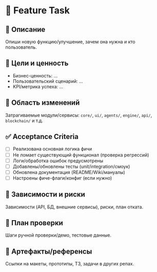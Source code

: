 # 🚀 Feature Task

## 📌 Описание
Опиши новую функцию/улучшение, зачем она нужна и кто пользователь.

## 🎯 Цели и ценность
- Бизнес-ценность: …
- Пользовательский сценарий: …
- KPI/метрика успеха: …

## 🧩 Область изменений
Затрагиваемые модули/сервисы: `core/`, `ui/`, `agents/`, `engine/`, `api/`, `blockchain/` и т.д.

## ✅ Acceptance Criteria
- [ ] Реализована основная логика фичи  
- [ ] Не ломает существующий функционал (проверка регрессий)  
- [ ] Логи/обработка ошибок предусмотрены  
- [ ] Добавлены/обновлены тесты (unit/integration/смоук)  
- [ ] Обновлена документация (README/Wiki/мануалы)  
- [ ] Настроены фиче-флаги/конфиг (если нужно)

## 🔄 Зависимости и риски
Зависимости (API, БД, внешние сервисы), риски, план отката.

## 🧪 План проверки
Шаги ручной проверки/демо, тестовые данные.

## 📎 Артефакты/референсы
Ссылки на макеты, прототипы, ТЗ, задачи в других репах.